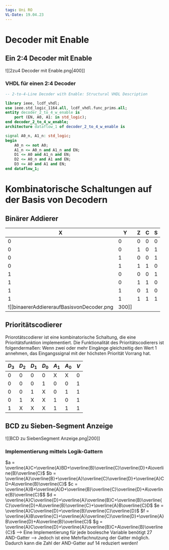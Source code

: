 ```yaml
---
tags: Uni RO
VL-Date: 19.04.23
---
```

# Decoder mit Enable
## Ein 2:4 Decoder mit Enable
![[2zu4 Decoder mit Enable.png|400]]

### VHDL für einen 2:4 Decoder

```VHDL
-- 2-to-4-Line Decoder with Enable: Structural VHDL Description

library ieee, lcdf_vhdl;
use ieee.std_logic_1164.all, lcdf_vhdl.func_prims.all;
entity decoder_2_to_4_w_enable is
	port (EN, A0, A1: in std_logic);
end decoder_2_to_4_w_enable;
architecture dataflow_1 of decoder_2_to_4_w_enable is

signal A0_n, A1_n: std_logic;
begin
	A0_n <= not A0;
	A1_n <= A0_n and A1_n and EN;
	D1 <= A0 and A1_n and EN;
	D2 <= A0_n and A1 and EN;
	D3 <= A0 and A1 and EN;
end dataflow_1;
```

# Kombinatorische Schaltungen auf der Basis von Decodern
## Binärer Addierer
| X   | Y   | Z   | C   | S   |
| --- | --- | --- | --- | --- |
| 0   | 0   | 0   | 0   | 0   |
| 0   | 0   | 1   | 0   | 1   |
| 0   | 1   | 0   | 0   | 1   |
| 0   | 1   | 1   | 1   | 0   |
| 1   | 0   | 0   | 0   | 1   |
| 1   | 0   | 1   | 1   | 0   |
| 1   | 1   | 0   | 1   | 0   |
| 1   | 1   | 1   | 1   | 1    |
![[binaererAddiereraufBasisvonDecoder.png|300]]

## Prioritätscodierer
Priorotätscodierer ist eine kombinatorische Schaltung, die eine Prioritätsfunktion implementiert. Die Funktionalität des Prioritätscodierers ist folgendermaßen: Wenn zwei oder mehr Eingänge gleichzeitig den Wert 1 annehmen, das Eingangssignal mit der höchsten Priorität Vorrang hat.

| $D_3$ | $D_2$ | $D_1$ | $D_0$ | $A_1$ | $A_0$ | $V$ |
| ----- | ----- | ----- | ----- | ----- | ----- | --- |
| 0     | 0     | 0     | 0     | X     | X     | 0   |
| 0     | 0     | 0     | 1     | 0     | 0     | 1   |
| 0     | 0     | 1     | X     | 0     | 1     | 1   |
| 0     | 1     | X     | X     | 1     | 0     | 1   |
| 1     | X     | X     | X     | 1     | 1     | 1    |

## BCD zu Sieben-Segment Anzeige
![[BCD zu SiebenSegment Anzeige.png|200]]

### Implementierung mittels Logik-Gattern
$a = \overline{A}C+\overline{A}BD+\overline{B}\overline{C}\overline{D}+A\overline{B}\overline{C}$
$b = \overline{A}\overline{B}+\overline{A}\overline{C}\overline{D}+\overline{A}CD+A\overline{B}\overline{C}$
$c = \overline{A}B+\overline{A}D+\overline{B}\overline{C}\overline{D}+A\overline{B}\overline{C}$$
$d = \overline{A}C\overline{D}+\overline{A}\overline{B}C+\overline{B}\overline{C}\overline{D}+A\overline{B}\overline{C}+\overline{A}B\overline{C}D$
$e = \overline{A}C\overline{D}+\overline{B}\overline{C}\overline{D}$
$f = \overline{A}B\overline{C}+\overline{A}\overline{C}\overline{D}+\overline{A}B\overline{D}+A\overline{B}\overline{C}$
$g = \overline{A}C\overline{D}+\overline{A}\overline{B}C+A\overline{B}\overline{C}$
--> Eine Implementierung für jede boolesche Variable benötigt 27 AND-Gatter
--> Jedoch ist eine Mehrfachnutzung der Gatter möglich. Dadurch kann die Zahl der AND-Gatter auf 14 reduziert werden!